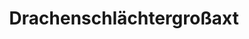 ---
layout: home
title: Drachenschlächtergroßaxt
equipment_subtype: Großäxte
prerequisites:
  - [ 16, Str ]
range: 5
range_far:
damage:
  - [ 2d12, slashing ]
  - [ 4d4, lightning ]
abilities:
  - Zweihändig
  - Drachenblitz

---
